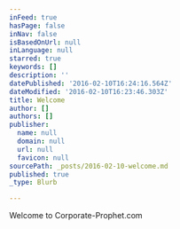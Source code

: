 ```yaml
---
inFeed: true
hasPage: false
inNav: false
isBasedOnUrl: null
inLanguage: null
starred: true
keywords: []
description: ''
datePublished: '2016-02-10T16:24:16.564Z'
dateModified: '2016-02-10T16:23:46.303Z'
title: Welcome
author: []
authors: []
publisher:
  name: null
  domain: null
  url: null
  favicon: null
sourcePath: _posts/2016-02-10-welcome.md
published: true
_type: Blurb

---
```

Welcome to Corporate-Prophet.com